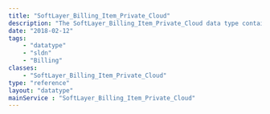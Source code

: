 ```yaml
---
title: "SoftLayer_Billing_Item_Private_Cloud"
description: "The SoftLayer_Billing_Item_Private_Cloud data type contains general information relating to a single billing item for a private cloud. "
date: "2018-02-12"
tags:
    - "datatype"
    - "sldn"
    - "Billing"
classes:
    - "SoftLayer_Billing_Item_Private_Cloud"
type: "reference"
layout: "datatype"
mainService : "SoftLayer_Billing_Item_Private_Cloud"
---
```

